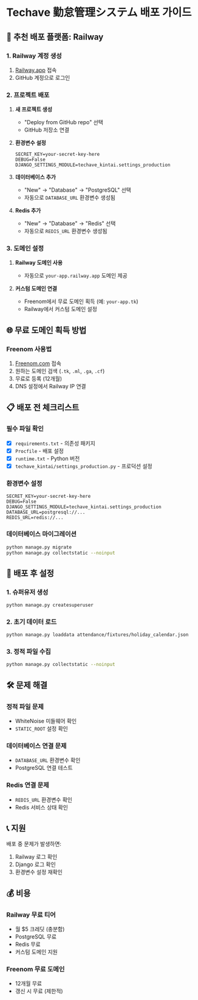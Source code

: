 # Techave 勤怠管理システム  배포 가이드

## 🚀 추천 배포 플랫폼: Railway

### 1. Railway 계정 생성
1. [Railway.app](https://railway.app) 접속
2. GitHub 계정으로 로그인

### 2. 프로젝트 배포
1. **새 프로젝트 생성**
   - "Deploy from GitHub repo" 선택
   - GitHub 저장소 연결

2. **환경변수 설정**
   ```
   SECRET_KEY=your-secret-key-here
   DEBUG=False
   DJANGO_SETTINGS_MODULE=techave_kintai.settings_production
   ```

3. **데이터베이스 추가**
   - "New" → "Database" → "PostgreSQL" 선택
   - 자동으로 `DATABASE_URL` 환경변수 생성됨

4. **Redis 추가**
   - "New" → "Database" → "Redis" 선택
   - 자동으로 `REDIS_URL` 환경변수 생성됨

### 3. 도메인 설정
1. **Railway 도메인 사용**
   - 자동으로 `your-app.railway.app` 도메인 제공

2. **커스텀 도메인 연결**
   - Freenom에서 무료 도메인 획득 (예: `your-app.tk`)
   - Railway에서 커스텀 도메인 설정

## 🌐 무료 도메인 획득 방법

### Freenom 사용법
1. [Freenom.com](https://freenom.com) 접속
2. 원하는 도메인 검색 (`.tk`, `.ml`, `.ga`, `.cf`)
3. 무료로 등록 (12개월)
4. DNS 설정에서 Railway IP 연결

## 📋 배포 전 체크리스트

### 필수 파일 확인
- [x] `requirements.txt` - 의존성 패키지
- [x] `Procfile` - 배포 설정
- [x] `runtime.txt` - Python 버전
- [x] `techave_kintai/settings_production.py` - 프로덕션 설정

### 환경변수 설정
```
SECRET_KEY=your-secret-key-here
DEBUG=False
DJANGO_SETTINGS_MODULE=techave_kintai.settings_production
DATABASE_URL=postgresql://...
REDIS_URL=redis://...
```

### 데이터베이스 마이그레이션
```bash
python manage.py migrate
python manage.py collectstatic --noinput
```

## 🔧 배포 후 설정

### 1. 슈퍼유저 생성
```bash
python manage.py createsuperuser
```

### 2. 초기 데이터 로드
```bash
python manage.py loaddata attendance/fixtures/holiday_calendar.json
```

### 3. 정적 파일 수집
```bash
python manage.py collectstatic --noinput
```

## 🛠️ 문제 해결

### 정적 파일 문제
- WhiteNoise 미들웨어 확인
- `STATIC_ROOT` 설정 확인

### 데이터베이스 연결 문제
- `DATABASE_URL` 환경변수 확인
- PostgreSQL 연결 테스트

### Redis 연결 문제
- `REDIS_URL` 환경변수 확인
- Redis 서비스 상태 확인

## 📞 지원

배포 중 문제가 발생하면:
1. Railway 로그 확인
2. Django 로그 확인
3. 환경변수 설정 재확인

## 💰 비용

### Railway 무료 티어
- 월 $5 크레딧 (충분함)
- PostgreSQL 무료
- Redis 무료
- 커스텀 도메인 지원

### Freenom 무료 도메인
- 12개월 무료
- 갱신 시 무료 (제한적) 